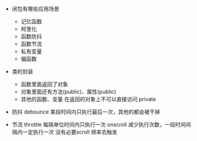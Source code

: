 - 闭包有哪些应用场景
  - 记忆函数
  - 柯里化
  - 函数防抖
  - 函数节流
  - 私有变量
  - 偏函数

- 类的封装
  - 函数里面返回了对象
  - 对象里面还有方法(public)、属性(public)
  - 其他的函数、变量 在返回的对象上不可以直接访问 private

- 防抖 debounce
  某段时间内只执行最后一次，其他的都会被干掉

- 节流 throttle
  每隔单位时间内只执行一次
  onscroll 减少执行次数，一段时间间隔内一定执行一次
  没有必要scroll 频率去触发